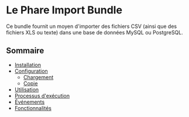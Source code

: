 # Le Phare Import Bundle

Ce bundle fournit un moyen d'importer des fichiers CSV (ainsi que des fichiers XLS ou texte) dans une base de données
MySQL ou PostgreSQL.

## Sommaire

- [Installation](docs/install.md)
- [Configuration](docs/configure.md)
    - [Chargement](docs/configure/load.md)
    - [Copie](docs/configure/copy.md)
- [Utilisation](docs/usage.md)
- [Processus d'exécution](docs/process.md)
- [Événements](docs/events.md)
- [Fonctionnalités](docs/features.md)